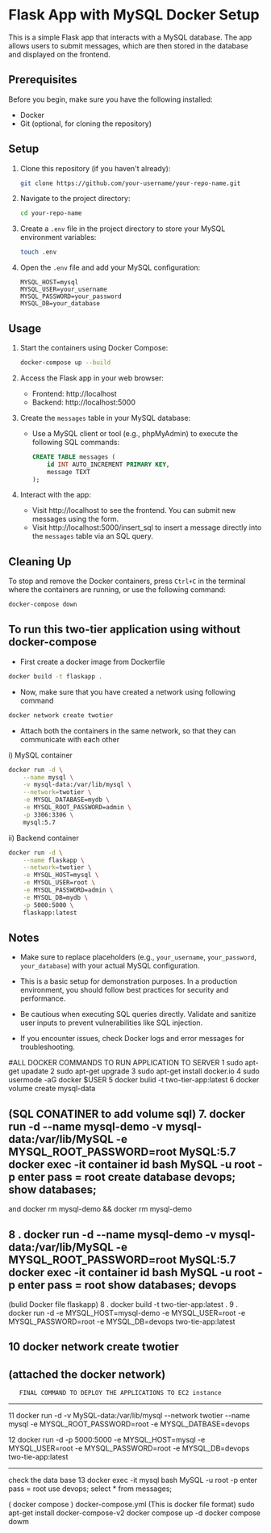  
# Flask App with MySQL Docker Setup

This is a simple Flask app that interacts with a MySQL database. The app allows users to submit messages, which are then stored in the database and displayed on the frontend.

## Prerequisites

Before you begin, make sure you have the following installed:

- Docker
- Git (optional, for cloning the repository)

## Setup

1. Clone this repository (if you haven't already):

   ```bash
   git clone https://github.com/your-username/your-repo-name.git
   ```

2. Navigate to the project directory:

   ```bash
   cd your-repo-name
   ```

3. Create a `.env` file in the project directory to store your MySQL environment variables:

   ```bash
   touch .env
   ```

4. Open the `.env` file and add your MySQL configuration:

   ```
   MYSQL_HOST=mysql
   MYSQL_USER=your_username
   MYSQL_PASSWORD=your_password
   MYSQL_DB=your_database
   ```

## Usage

1. Start the containers using Docker Compose:

   ```bash
   docker-compose up --build
   ```

2. Access the Flask app in your web browser:

   - Frontend: http://localhost
   - Backend: http://localhost:5000

3. Create the `messages` table in your MySQL database:

   - Use a MySQL client or tool (e.g., phpMyAdmin) to execute the following SQL commands:
   
     ```sql
     CREATE TABLE messages (
         id INT AUTO_INCREMENT PRIMARY KEY,
         message TEXT
     );
     ```

4. Interact with the app:

   - Visit http://localhost to see the frontend. You can submit new messages using the form.
   - Visit http://localhost:5000/insert_sql to insert a message directly into the `messages` table via an SQL query.

## Cleaning Up

To stop and remove the Docker containers, press `Ctrl+C` in the terminal where the containers are running, or use the following command:

```bash
docker-compose down
```

## To run this two-tier application using  without docker-compose

- First create a docker image from Dockerfile
```bash
docker build -t flaskapp .
```

- Now, make sure that you have created a network using following command
```bash
docker network create twotier
```

- Attach both the containers in the same network, so that they can communicate with each other

i) MySQL container 
```bash
docker run -d \
    --name mysql \
    -v mysql-data:/var/lib/mysql \
    --network=twotier \
    -e MYSQL_DATABASE=mydb \
    -e MYSQL_ROOT_PASSWORD=admin \
    -p 3306:3306 \
    mysql:5.7

```
ii) Backend container
```bash
docker run -d \
    --name flaskapp \
    --network=twotier \
    -e MYSQL_HOST=mysql \
    -e MYSQL_USER=root \
    -e MYSQL_PASSWORD=admin \
    -e MYSQL_DB=mydb \
    -p 5000:5000 \
    flaskapp:latest

```

## Notes

- Make sure to replace placeholders (e.g., `your_username`, `your_password`, `your_database`) with your actual MySQL configuration.

- This is a basic setup for demonstration purposes. In a production environment, you should follow best practices for security and performance.

- Be cautious when executing SQL queries directly. Validate and sanitize user inputs to prevent vulnerabilities like SQL injection.

- If you encounter issues, check Docker logs and error messages for troubleshooting.

#ALL DOCKER COMMANDS TO RUN APPLICATION TO SERVER
1 sudo apt-get upadate 
2 sudo apt-get upgrade
3 sudo apt-get install docker.io
4 sudo usermode -aG docker $USER
5 docker bulid -t two-tier-app:latest
6 docker volume create mysql-data
 

(SQL CONATINER to add volume sql)
7. docker run -d --name mysql-demo -v mysql-data:/var/lib/MySQL -e MYSQL_ROOT_PASSWORD=root MySQL:5.7
   docker exec -it container id bash
      MySQL -u root -p
        enter pass = root
          create database devops;
             show databases;
-------------------------------------------------------------------------------------------
and docker rm mysql-demo && docker rm mysql-demo 
 
8 . docker run -d --name mysql-demo -v mysql-data:/var/lib/MySQL -e MYSQL_ROOT_PASSWORD=root MySQL:5.7 
        docker exec -it container id bash
          MySQL -u root -p
            enter pass = root
             show databases;
                   devops
-------------------------------------------------------------------------------------------
(bulid Docker file flaskapp)
8 . docker build -t two-tier-app:latest . 
9 .  docker run -d -e MYSQL_HOST=mysql-demo -e MYSQL_USER=root -e MYSQL_PASSWORD=root -e    MYSQL_DB=devops two-tie-app:latest

10 docker network create twotier
-------------------------------------------------------------------------------------------
(attached the docker network)
-------------------------------------------------------------------------------------------
       FINAL COMMAND TO DEPLOY THE APPLICATIONS TO EC2 instance
-------------------------------------------------------------------------------------------
11 docker run -d -v MySQL-data:/var/lib/mysql  --network twotier --name mysql -e MYSQL_ROOT_PASSWORD=root -e MYSQL_DATBASE=devops 

12  docker run -d -p 5000:5000 -e MYSQL_HOST=mysql -e MYSQL_USER=root -e MYSQL_PASSWORD=root -e MYSQL_DB=devops two-tie-app:latest

-------------------------------------------------------------------------------------------
  check the data base 
   13 docker exec -it mysql bash
         MySQL -u root -p
            enter pass = root
               use devops;
                 select * from messages;


( docker compose )
  docker-compose.yml (This is docker file format)
   sudo apt-get install docker-compose-v2 
    docker compose up -d
     docker compose dowm




                    

                
   

```

